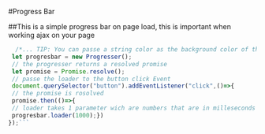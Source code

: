  #Progress Bar
 
 ##This is a simple progress bar on page load, this is important when working ajax on your page

 ```js  // it is a good practice to define the progresser at the begin' of the script, and use the method loader in the whole script anywhre you need it;
   /*... TIP: You can passe a string color as the background color of the container, e.g,let progresbar = new Progresser("#fff"); default is white+transparence of 0.5 in rgba */ 
  let progresbar = new Progresser(); 
  // the progresser returns a resolved promise
  let promise = Promise.resolve();
  // passe the loader to the button click Event
  document.querySelector("button").addEventListener("click",()=>{
  // the promise is rosolved
  promise.then(()=>{
  // loader takes 1 parameter wich are numbers that are in milleseconds for the progressbar duration
  progresbar.loader(1000);})
});```